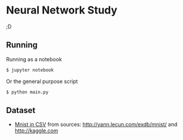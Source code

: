 # Neural Network Study
;D

## Running
Running as a notebook
```sh
$ jupyter notebook
```

Or the general purpose script
```sh
$ python main.py
```

## Dataset
- [Mnist in CSV](https://www.kaggle.com/oddrationale/mnist-in-csv/download) from sources: http://yann.lecun.com/exdb/mnist/ and http://kaggle.com